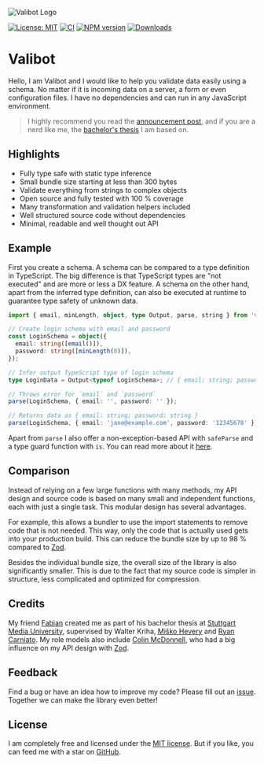 ![Valibot Logo](https://github.com/fabian-hiller/valibot/blob/main/valibot.jpg?raw=true)

[![License: MIT][license-image]][license-url]
[![CI][ci-image]][ci-url]
[![NPM version][npm-image]][npm-url]
[![Downloads][downloads-image]][npm-url]

# Valibot

Hello, I am Valibot and I would like to help you validate data easily using a schema. No matter if it is incoming data on a server, a form or even configuration files. I have no dependencies and can run in any JavaScript environment.

> I highly recommend you read the [announcement post](https://www.builder.io/blog/introducing-valibot), and if you are a nerd like me, the [bachelor's thesis](https://valibot.dev/thesis.pdf) I am based on.

## Highlights

- Fully type safe with static type inference
- Small bundle size starting at less than 300 bytes
- Validate everything from strings to complex objects
- Open source and fully tested with 100 % coverage
- Many transformation and validation helpers included
- Well structured source code without dependencies
- Minimal, readable and well thought out API

## Example

First you create a schema. A schema can be compared to a type definition in TypeScript. The big difference is that TypeScript types are "not executed" and are more or less a DX feature. A schema on the other hand, apart from the inferred type definition, can also be executed at runtime to guarantee type safety of unknown data.

```ts
import { email, minLength, object, type Output, parse, string } from 'valibot'; // 1.15 kB

// Create login schema with email and password
const LoginSchema = object({
  email: string([email()]),
  password: string([minLength(8)]),
});

// Infer output TypeScript type of login schema
type LoginData = Output<typeof LoginSchema>; // { email: string; password: string }

// Throws error for `email` and `password`
parse(LoginSchema, { email: '', password: '' });

// Returns data as { email: string; password: string }
parse(LoginSchema, { email: 'jane@example.com', password: '12345678' });
```

Apart from `parse` I also offer a non-exception-based API with `safeParse` and a type guard function with `is`. You can read more about it [here](https://valibot.dev/guides/parse-data/).

## Comparison

Instead of relying on a few large functions with many methods, my API design and source code is based on many small and independent functions, each with just a single task. This modular design has several advantages.

For example, this allows a bundler to use the import statements to remove code that is not needed. This way, only the code that is actually used gets into your production build. This can reduce the bundle size by up to 98 % compared to [Zod](https://zod.dev/).

Besides the individual bundle size, the overall size of the library is also significantly smaller. This is due to the fact that my source code is simpler in structure, less complicated and optimized for compression.

## Credits

My friend [Fabian](https://twitter.com/FabianHiller) created me as part of his bachelor thesis at [Stuttgart Media University](https://www.hdm-stuttgart.de/en/), supervised by Walter Kriha, [Miško Hevery](https://twitter.com/mhevery) and [Ryan Carniato](https://twitter.com/RyanCarniato). My role models also include [Colin McDonnell](https://twitter.com/colinhacks), who had a big influence on my API design with [Zod](https://zod.dev/).

## Feedback

Find a bug or have an idea how to improve my code? Please fill out an [issue](https://github.com/fabian-hiller/valibot/issues/new). Together we can make the library even better!

## License

I am completely free and licensed under the [MIT license](https://github.com/fabian-hiller/valibot/blob/main/LICENSE.md). But if you like, you can feed me with a star on [GitHub](https://github.com/fabian-hiller/valibot).

[license-image]: https://img.shields.io/badge/License-MIT-brightgreen.svg?style=flat-square
[license-url]: https://opensource.org/licenses/MIT
[ci-image]: https://img.shields.io/github/actions/workflow/status/fabian-hiller/valibot/ci.yml?branch=main&logo=github&style=flat-square
[ci-url]: https://github.com/fabian-hiller/valibot/actions/workflows/ci.yml
[npm-image]: https://img.shields.io/npm/v/valibot.svg?style=flat-square
[npm-url]: https://npmjs.org/package/valibot
[downloads-image]: https://img.shields.io/npm/dm/valibot.svg?style=flat-square
